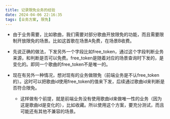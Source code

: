 ```yaml
---
title: 记录限免业务的经验
date: 2024-04-06 22:16:35
tags: [业务方案, 限免]
---
```




+ 由于业务需要，比如歌曲，我们需要对部分歌曲开放限免的功能，而且需要限制开放限免的场景。比如这首歌在场景A免费，在场景B收费。

+ 先说正确的做法，下发另外一个字段比如free_token，通过这个字段判断业务来源，和判断是否可以免费。free_token是随着对应的场景查询时下发的，是变化的。即同一个歌曲的free_token不是唯一的。

+ 现在有另外一种情况，想对现有的业务做限免（前端业务是不认free_token的）。这时可以把歌曲id使用free_token的值来下发，后续通过歌曲id来判断是否符合限免。
    - 这样做有个前提，就是前端业务没有使用歌曲id来做唯一性的业务（因为这是歌曲id是变化的），比如收藏。所以使用这个方案，要充分测试，而且可能还有其他不兼容的场景。

    